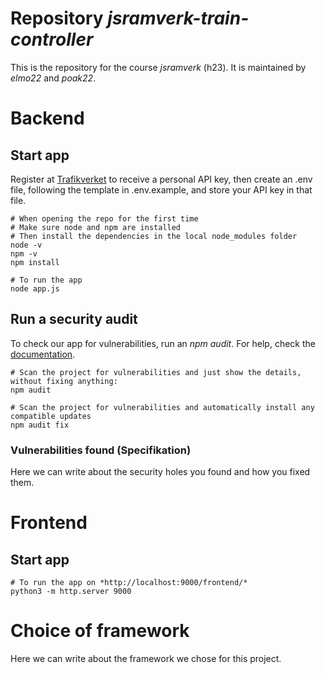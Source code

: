 # Repository *jsramverk-train-controller*
This is the repository for the course *jsramverk* (h23).
It is maintained by *elmo22* and *poak22*.

# Backend

## Start app

Register at [Trafikverket](https://api.trafikinfo.trafikverket.se/) to receive a personal API key, then create an .env file, following the template in .env.example, and store your API key in that file.

```
# When opening the repo for the first time
# Make sure node and npm are installed
# Then install the dependencies in the local node_modules folder
node -v
npm -v
npm install

# To run the app
node app.js
```

## Run a security audit

To check our app for vulnerabilities, run an *npm audit*. For help, check the [documentation](https://docs.npmjs.com/cli/v6/commands/npm-audit).

```
# Scan the project for vulnerabilities and just show the details, without fixing anything:
npm audit

# Scan the project for vulnerabilities and automatically install any compatible updates
npm audit fix
```

### Vulnerabilities found (Specifikation)

Here we can write about the security holes you found and how you fixed them.

# Frontend

## Start app

```
# To run the app on *http://localhost:9000/frontend/*
python3 -m http.server 9000
```

# Choice of framework

Here we can write about the framework we chose for this project.
